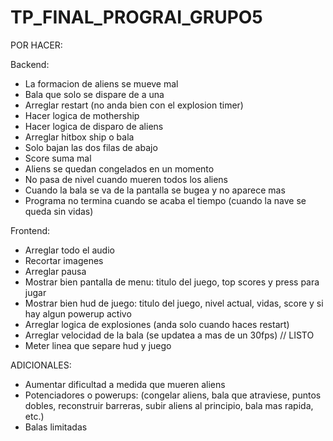 # TP_FINAL_PROGRAI_GRUPO5

POR HACER:

Backend:
- La formacion de aliens se mueve mal
- Bala que solo se dispare de a una
- Arreglar restart (no anda bien con el explosion timer)
- Hacer logica de mothership
- Hacer logica de disparo de aliens
- Arreglar hitbox ship o bala
- Solo bajan las dos filas de abajo
- Score suma mal
- Aliens se quedan congelados en un momento
- No pasa de nivel cuando mueren todos los aliens
- Cuando la bala se va de la pantalla se bugea y no aparece mas
- Programa no termina cuando se acaba el tiempo (cuando la nave se queda sin vidas)

Frontend:
- Arreglar todo el audio
- Recortar imagenes
- Arreglar pausa
- Mostrar bien pantalla de menu: titulo del juego, top scores y press para jugar
- Mostrar bien hud de juego: titulo del juego, nivel actual, vidas, score y si hay algun powerup activo
- Arreglar logica de explosiones (anda solo cuando haces restart)
- Arreglar velocidad de la bala (se updatea a mas de un 30fps) // LISTO
- Meter linea que separe hud y juego

ADICIONALES:
- Aumentar dificultad a medida que mueren aliens
- Potenciadores o powerups:
    (congelar aliens, bala que atraviese, puntos dobles, reconstruir barreras, 
    subir aliens al principio, bala mas rapida, etc.)
- Balas limitadas
